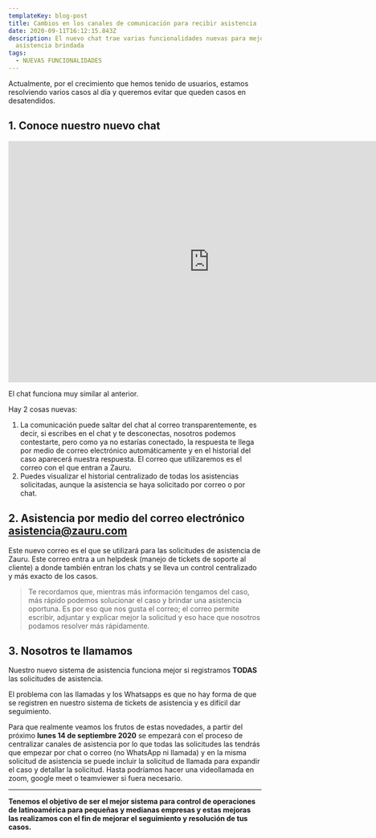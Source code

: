 ```yaml
---
templateKey: blog-post
title: Cambios en los canales de comunicación para recibir asistencia
date: 2020-09-11T16:12:15.843Z
description: El nuevo chat trae varias funcionalidades nuevas para mejorar la
  asistencia brindada
tags:
  - NUEVAS FUNCIONALIDADES
---
```

Actualmente, por el crecimiento que hemos tenido de usuarios, estamos resolviendo varios casos al día y queremos evitar que queden casos en desatendidos.

## 1. Conoce nuestro nuevo chat

<iframe
  src="https://player.cloudinary.com/embed/?public_id=nuevo_chat_720_yzhqjq&cloud_name=hurynnu8i&player%5Bfluid%5D=true&player%5Bcontrols%5D=true&player%5Bcolors%5D%5Baccent%5D=%23fdff0c&player%5Blogo_onclick_url%5D=https%3A%2F%2Fwww.zauru.com%2Fhome&player%5Blogo_image_url%5D=https%3A%2F%2Fres.cloudinary.com%2Fhurynnu8i%2Fimage%2Fupload%2Fv1599839906%2Ftileicon-white_xvbldv.png&player%5Bhide_context_menu%5D=true&source%5Bsource_types%5D%5B0%5D=mp4"
  width="800"
  height="480"
  allow="autoplay; fullscreen; encrypted-media; picture-in-picture"
  allowfullscreen
  frameborder="0"
></iframe>

El chat funciona muy similar al anterior.

Hay 2 cosas nuevas:

1. La comunicación puede saltar del chat al correo transparentemente, es decir, si escribes en el chat y te desconectas, nosotros podemos contestarte, pero como ya no estarías conectado, la respuesta te llega por medio de correo electrónico automáticamente y en el historial del caso aparecerá nuestra respuesta. El correo que utilizaremos es el correo con el que entran a Zauru.
2. Puedes visualizar el historial centralizado de todas los asistencias solicitadas, aunque la asistencia se haya solicitado por correo o por chat.

## 2. Asistencia por medio del correo electrónico [asistencia@zauru.com](mailto:asistencia@zauru.com)

Este nuevo correo es el que se utilizará para las solicitudes de asistencia de Zauru. Este correo entra a un helpdesk (manejo de tickets de soporte al cliente) a donde también entran los chats y se lleva un control centralizado y más exacto de los casos.

> Te recordamos que, mientras más información tengamos del caso, más rápido podemos solucionar el caso y brindar una asistencia oportuna. Es por eso que nos gusta el correo; el correo permite escribir, adjuntar y explicar mejor la solicitud y eso hace que nosotros podamos resolver más rápidamente.

## 3. Nosotros te llamamos

Nuestro nuevo sistema de asistencia funciona mejor si registramos **TODAS** las solicitudes de asistencia.

El problema con las llamadas y los Whatsapps es que no hay forma de que se registren en nuestro sistema de tickets de asistencia y es difícil dar seguimiento.

Para que realmente veamos los frutos de estas novedades, a partir del próximo __lunes 14 de septiembre 2020__ se empezará con el proceso de centralizar canales de asistencia por lo que todas las solicitudes las tendrás que empezar por chat o correo (no WhatsApp ni llamada) y en la misma solicitud de asistencia se puede incluir la solicitud de llamada para expandir el caso y detallar la solicitud. Hasta podríamos hacer una videollamada en zoom, google meet o teamviewer si fuera necesario.

-----

**Tenemos el objetivo de ser el mejor sistema para control de operaciones de latinoamérica para pequeñas y medianas empresas y estas mejoras las realizamos con el fin de mejorar el seguimiento y resolución de tus casos.**
